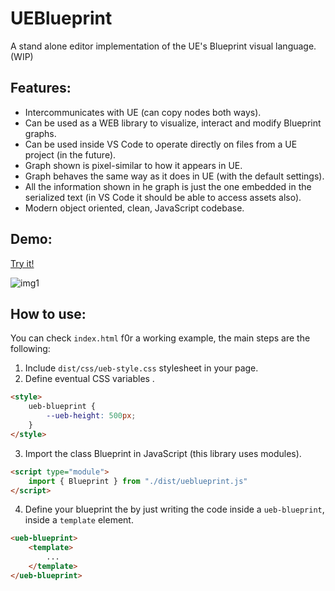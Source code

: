 # UEBlueprint

A stand alone editor implementation of the UE's Blueprint visual language. (WIP)

## Features:

- Intercommunicates with UE (can copy nodes both ways).
- Can be used as a WEB library to visualize, interact and modify Blueprint graphs.
- Can be used inside VS Code to operate directly on files from a UE project (in the future).
- Graph shown is pixel-similar to how it appears in UE.
- Graph behaves the same way as it does in UE (with the default settings).
- All the information shown in he graph is just the one embedded in the serialized text (in VS Code it should be able to access assets also).
- Modern object oriented, clean, JavaScript codebase.

## Demo:
[Try it!](https://barsdeveloper.github.io/ueblueprint/)

![img1](https://github.com/barsdeveloper/ueblueprint/assets/84736467/022704e7-2c9f-4595-9513-cd7770961e0d)


## How to use:

You can check `index.html` f0r a working example, the main steps are the following:
1. Include `dist/css/ueb-style.css` stylesheet in your page.
2. Define eventual CSS variables .
```HTML
<style>
    ueb-blueprint {
        --ueb-height: 500px;
    }
</style>
```
3. Import the class Blueprint in JavaScript (this library uses modules).
```HTML
<script type="module">
    import { Blueprint } from "./dist/ueblueprint.js"
</script>
```
4. Define your blueprint the by just writing the code inside a `ueb-blueprint`, inside a `template` element.
```HTML
<ueb-blueprint>
    <template>
        ...                   
    </template>
</ueb-blueprint>
```
